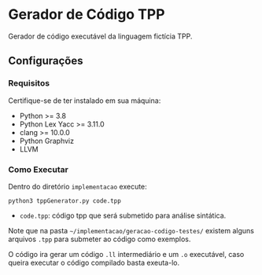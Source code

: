 # Gerador de Código TPP

Gerador de código executável da linguagem fictícia TPP.

## Configurações

### Requisitos
Certifique-se de ter instalado em sua máquina:

* Python >= 3.8 
* Python Lex Yacc >= 3.11.0
* clang >= 10.0.0
* Python Graphviz
* LLVM

### Como Executar

Dentro do diretório ```implementacao``` execute:

```
python3 tppGenerator.py code.tpp
```

* ```code.tpp```: código tpp que será submetido para análise sintática.

Note que na pasta ```~/implementacao/geracao-codigo-testes/``` existem alguns arquivos ```.tpp``` para submeter ao código como exemplos.

O código ira gerar um código ```.ll``` intermediário e um ```.o``` executável, caso queira executar o código compilado basta exeuta-lo.
